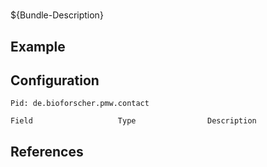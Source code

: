# 

${Bundle-Description}

## Example

## Configuration

	Pid: de.bioforscher.pmw.contact
	
	Field					Type				Description
		
	
## References

